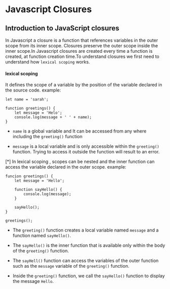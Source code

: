 # Javascript Closures

## Introduction to JavaScript closures
In Javascript a closure is a function that references variables in the outer scope from its inner scope. Closures preserve the outer scope inside the inner scope.In Javascript closures are created every time a function is created, at function creation time.To understand closures we first need to understand how `lexical scoping` works.

#### lexical scoping
It defines the scope of a variable by the position of the variable declared in the source code. example:

```
let name = 'sarah';

function greetings() {
    let message = 'Helo';
    console.log(message + ' ' + name);
}
```

* `name` is a global variable and It can be accessed from any where including the `greeting()` function

* `message` is a local variable and is only accessible within the `greeting()` function. Trying to access it outside the function will result to an error.

[*] In lexical scoping , scopes can be nested and the inner function can access the variable declared in the outer scope. example:

```
funcion greetings() {
    let message = 'Hello';

    function sayHello() {
        console.log(message);
    }

    sayHello();
}

greetings();
```

* The `greeting()` function creates a local variable named `message` and a function named `sayHello()`.

* The `sayHello()` is the inner function that is available only within the body of the `greeting()` function.

* The `sayHell()` function can access the variables of the outer function such as the `message` variable of the `greeting()` function.

* Inside the `greeting()` function, we call the `sayHello()` function to display the message `Hello`.